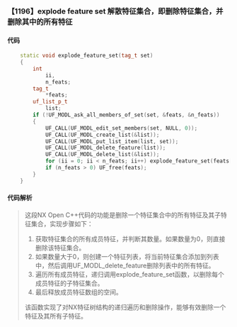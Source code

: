 ### 【1196】explode feature set 解散特征集合，即删除特征集合，并删除其中的所有特征

#### 代码

```cpp
    static void explode_feature_set(tag_t set)  
    {  
        int  
            ii,  
            n_feats;  
        tag_t  
            *feats;  
        uf_list_p_t  
            list;  
        if (!UF_MODL_ask_all_members_of_set(set, &feats, &n_feats))  
        {  
            UF_CALL(UF_MODL_edit_set_members(set, NULL, 0));  
            UF_CALL(UF_MODL_create_list(&list));  
            UF_CALL(UF_MODL_put_list_item(list, set));  
            UF_CALL(UF_MODL_delete_feature(list));  
            UF_CALL(UF_MODL_delete_list(&list));  
            for (ii = 0; ii < n_feats; ii++) explode_feature_set(feats[ii]);  
            if (n_feats > 0) UF_free(feats);  
        }  
    }

```

#### 代码解析

> 这段NX Open C++代码的功能是删除一个特征集合中的所有特征及其子特征集合，实现步骤如下：
>
> 1. 获取特征集合的所有成员特征，并判断其数量。如果数量为0，则直接删除该特征集合。
> 2. 如果数量大于0，则创建一个特征列表，将当前特征集合添加到列表中，然后调用UF_MODL_delete_feature删除列表中的所有特征。
> 3. 遍历所有成员特征，递归调用explode_feature_set函数，以删除每个成员特征的子特征集合。
> 4. 最后释放成员特征数组的空间。
>
> 该函数实现了对NX特征树结构的递归遍历和删除操作，能够有效删除一个特征及其所有子特征。
>
